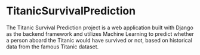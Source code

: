# TitanicSurvivalPrediction
The Titanic Survival Prediction project is a web application built with Django as the backend framework and utilizes Machine Learning to predict whether a person aboard the Titanic would have survived or not, based on historical data from the famous Titanic dataset. 
